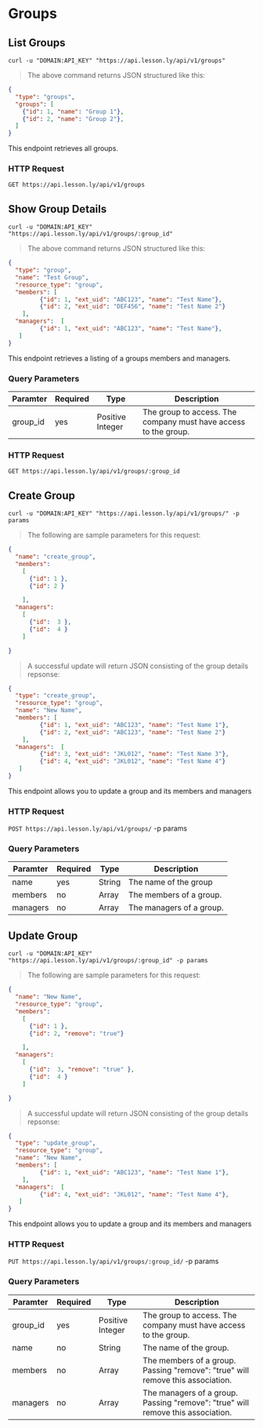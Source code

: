 # Groups

## List Groups

```shell
curl -u "DOMAIN:API_KEY" "https://api.lesson.ly/api/v1/groups"
```

> The above command returns JSON structured like this:

```json
{ 
  "type": "groups",
  "groups": [
    {"id": 1, "name": "Group 1"},
    {"id": 2, "name": "Group 2"},
  ]
}
```

This endpoint retrieves all groups.

### HTTP Request

`GET https://api.lesson.ly/api/v1/groups`

## Show Group Details

```shell
curl -u "DOMAIN:API_KEY" "https://api.lesson.ly/api/v1/groups/:group_id"
```

> The above command returns JSON structured like this:

```json
{
  "type": "group",
  "name": "Test Group",
  "resource_type": "group",
  "members": [
         {"id": 1, "ext_uid": "ABC123", "name": "Test Name"},
         {"id": 2, "ext_uid": "DEF456", "name": "Test Name 2"}
    ],
  "managers":  [
         {"id": 1, "ext_uid": "ABC123", "name": "Test Name"},
   ]
}
```

This endpoint retrieves a listing of a groups members and managers.

### Query Parameters

Paramter | Required | Type |  Description
--- | --- | --- | ---
group_id | yes | Positive Integer | The group to access.  The company must have access to the group.

### HTTP Request

`GET https://api.lesson.ly/api/v1/groups/:group_id`

## Create Group

```shell
curl -u "DOMAIN:API_KEY" "https://api.lesson.ly/api/v1/groups/" -p params
```

> The following are sample parameters for this request:

```json
{
  "name": "create_group",
  "members":
    [
      {"id": 1 },
      {"id": 2 }

    ],
  "managers":
    [
      {"id":  3 },
      {"id":  4 }
    ]

}
```
> A successful update will return JSON consisting of the group details repsonse:

```json
{
  "type": "create_group",
  "resource_type": "group",
  "name": "New Name",
  "members": [
         {"id": 1, "ext_uid": "ABC123", "name": "Test Name 1"},
         {"id": 2, "ext_uid": "ABC123", "name": "Test Name 2"}
    ],
  "managers":  [
         {"id": 3, "ext_uid": "JKL012", "name": "Test Name 3"},
         {"id": 4, "ext_uid": "JKL012", "name": "Test Name 4"}
   ]
}
```

This endpoint allows you to update a group and its members and managers

### HTTP Request

`POST https://api.lesson.ly/api/v1/groups/` -p params

### Query Parameters

Paramter | Required | Type |  Description
--- | --- | --- | ---
name | yes | String | The name of the group
members | no | Array |  The members of a group.
managers | no | Array | The managers of a group.


## Update Group

```shell
curl -u "DOMAIN:API_KEY" "https://api.lesson.ly/api/v1/groups/:group_id" -p params
```

> The following are sample parameters for this request:

```json
{ 
  "name": "New Name",
  "resource_type": "group",
  "members":
    [ 
      {"id": 1 },
      {"id": 2, "remove": "true"}

    ],
  "managers":
    [
      {"id":  3, "remove": "true" },
      {"id":  4 }
    ]

}
```
> A successful update will return JSON consisting of the group details repsonse:

```json
{
  "type": "update_group",
  "resource_type": "group",
  "name": "New Name",
  "members": [
         {"id": 1, "ext_uid": "ABC123", "name": "Test Name 1"},
    ],
  "managers":  [
         {"id": 4, "ext_uid": "JKL012", "name": "Test Name 4"},
   ]
}
```

This endpoint allows you to update a group and its members and managers

### HTTP Request

`PUT https://api.lesson.ly/api/v1/groups/:group_id/` -p params

### Query Parameters

Paramter | Required | Type |  Description
--- | --- | --- | ---
group_id | yes | Positive Integer | The group to access.  The company must have access to the group.
name | no | String | The name of the group.
members | no | Array |  The members of a group.  Passing "remove": "true" will remove this association.
managers | no | Array | The managers of a group.  Passing "remove": "true" will remove this association.
